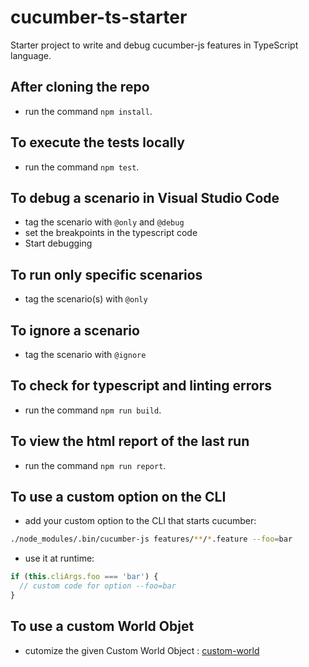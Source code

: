 # cucumber-ts-starter
Starter project to write and debug cucumber-js features in TypeScript language.

## After cloning the repo

* run the command `npm install`.

## To execute the tests locally

* run the command `npm test`.

## To debug a scenario in Visual Studio Code

* tag the scenario with `@only` and `@debug`
* set the breakpoints in the typescript code
* Start debugging

## To run only specific scenarios

* tag the scenario(s) with `@only`

## To ignore a scenario

* tag the scenario with `@ignore`

## To check for typescript and linting errors

* run the command `npm run build`.

## To view the html report of the last run

* run the command `npm run report`.

## To use a custom option on the CLI

* add your custom option to the CLI that starts cucumber:
```sh
./node_modules/.bin/cucumber-js features/**/*.feature --foo=bar 
```
* use it at runtime:
```js
if (this.cliArgs.foo === 'bar') {
  // custom code for option --foo=bar
}
```

## To use a custom World Objet

* cutomize the given Custom World Object : [custom-world](world/custom-world.ts)